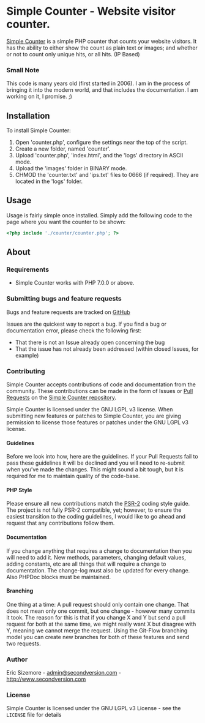 # Simple Counter - Website visitor counter.

[Simple Counter](http://github.com/ericsizemore/simple_counter/) is a simple PHP counter that counts your website visitors. It has the ability to 
either show the count as plain text or images; and whether or not to count only unique hits, or all hits. (IP Based)

### Small Note
This code is many years old (first started in 2006). I am in the process of bringing it into the modern world, and that includes the 
documentation. I am working on it, I promise. ;)

## Installation

To install Simple Counter:

1. Open 'counter.php', configure the settings near the top of the script.
2. Create a new folder, named 'counter'.
3. Upload 'counter.php', 'index.html', and the 'logs' directory in ASCII mode.
4. Upload the 'images' folder in BINARY mode.
5. CHMOD the 'counter.txt' and 'ips.txt' files to 0666 (if required). They are located in the 'logs' folder.

## Usage
Usage is fairly simple once installed. Simply add the following code to the page where you want the counter to be shown:

```php
<?php include './counter/counter.php'; ?>
```

## About

### Requirements

- Simple Counter works with PHP 7.0.0 or above.

### Submitting bugs and feature requests

Bugs and feature requests are tracked on [GitHub](https://github.com/ericsizemore/simple_counter/issues)

Issues are the quickest way to report a bug. If you find a bug or documentation error, please check the following first:

* That there is not an Issue already open concerning the bug
* That the issue has not already been addressed (within closed Issues, for example)

### Contributing

Simple Counter accepts contributions of code and documentation from the community. 
These contributions can be made in the form of Issues or [Pull Requests](http://help.github.com/send-pull-requests/) 
on the [Simple Counter repository](https://github.com/ericsizemore/simple_counter).

Simple Counter is licensed under the GNU LGPL v3 license. When submitting new features or patches to Simple Counter, you are 
giving permission to license those features or patches under the GNU LGPL v3 license.

#### Guidelines

Before we look into how, here are the guidelines. If your Pull Requests fail to
pass these guidelines it will be declined and you will need to re-submit when
you’ve made the changes. This might sound a bit tough, but it is required for
me to maintain quality of the code-base.

#### PHP Style

Please ensure all new contributions match the [PSR-2](http://www.php-fig.org/psr/psr-2/)
coding style guide. The project is not fully PSR-2 compatible, yet; however, to ensure 
the easiest transition to the coding guidelines, I would like to go ahead and request 
that any contributions follow them.

#### Documentation

If you change anything that requires a change to documentation then you will
need to add it. New methods, parameters, changing default values, adding
constants, etc are all things that will require a change to documentation. The
change-log must also be updated for every change. Also PHPDoc blocks must be
maintained.

#### Branching

One thing at a time: A pull request should only contain one change. That does
not mean only one commit, but one change - however many commits it took. The
reason for this is that if you change X and Y but send a pull request for both
at the same time, we might really want X but disagree with Y, meaning we cannot
merge the request. Using the Git-Flow branching model you can create new
branches for both of these features and send two requests.

### Author

Eric Sizemore - <admin@secondversion.com> - <http://www.secondversion.com>

### License

Simple Counter is licensed under the GNU LGPL v3 License - see the `LICENSE` file for details
